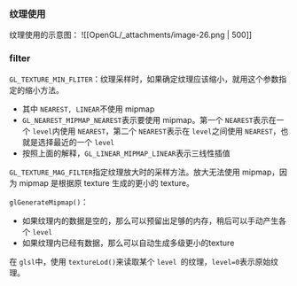 ### 纹理使用
纹理使用的示意图：
![[OpenGL/_attachments/image-26.png | 500]]


### filter
`GL_TEXTURE_MIN_FLITER`：纹理采样时，如果确定纹理应该缩小，就用这个参数指定的缩小方法。

- 其中 `NEAREST, LINEAR`不使用 mipmap
- `GL_NEAREST_MIPMAP_NEAREST`表示要使用 mipmap。第一个 `NEAREST`表示在一个 `level`内使用 `NEAREST`，第二个 `NEAREST`表示在 `level`之间使用 `NEAREST`，也就是选择最近的一个 `level`
- 按照上面的解释，`GL_LINEAR_MIPMAP_LINEAR`表示三线性插值

`GL_TEXTURE_MAG_FILTER`指定纹理放大时的采样方法。放大无法使用 mipmap，因为 mipmap 是根据原 texture 生成的更小的 texture。

`glGenerateMipmap()`：

- 如果纹理内的数据是空的，那么可以预留出足够的内存，稍后可以手动产生各个 `level`
- 如果纹理内已经有数据，那么可以自动生成多级更小的texture

在 `glsl`中，使用 `textureLod()`来读取某个 `level `的纹理，`level=0`表示原始纹理。
